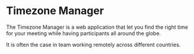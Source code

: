 # Timezone Manager

The Timezone Manager is a web application that let you find the right
time for your meeting while having participants all around the globe.

It is often the case in team working remotely across different
countries.
